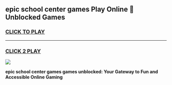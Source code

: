 
## epic school center games Play Online 👋 Unblocked Games
<h3>
<a href="https://news.freeplayer.one?title=epic_school_center_games&ref=17GH">CLICK TO PLAY</a></h3>
<hr>

<h3>
<a href="https://news.freeplayer.one?title=epic_school_center_games&ref=17GH">CLICK 2 PLAY</a>
  
</h3>

<a href="https://news.freeplayer.one?title=epic_school_center_games&ref=17GH/"><img src="https://clearcache.store/games.png"></a>


**epic school center games games unblocked: Your Gateway to Fun and Accessible Online Gaming**
